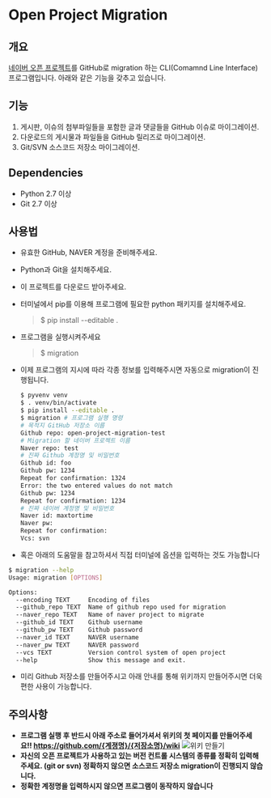 # Open Project Migration
## 개요
[네이버 오픈 프로젝트](http://dev.naver.com/projects)를 GitHub로 migration 하는 CLI(Comamnd Line Interface) 프로그램입니다. 아래와 같은 기능을 갖추고 있습니다. 

## 기능
1. 게시판, 이슈의 첨부파일들을 포함한 글과 댓글들을 GitHub 이슈로 마이그레이션.
2. 다운로드의 게시물과 파일들을 GitHub 릴리즈로 마이그레이션.
3. Git/SVN 소스코드 저장소 마이그레이션.

## Dependencies
* Python 2.7 이상
* Git 2.7 이상

## 사용법
* 유효한 GitHub, NAVER 계정을 준비해주세요.
* Python과 Git을 설치해주세요.
* 이 프로젝트를 다운로드 받아주세요.
* 터미널에서 pip를 이용해 프로그램에 필요한 python 패키지를 설치해주세요.

  > $ pip install --editable .
* 프로그램을 실행시켜주세요

  > $ migration
  
* 이제 프로그램의 지시에 따라 각종 정보를 입력해주시면 자동으로 migration이 진행됩니다.
  ```sh
  $ pyvenv venv
  $ . venv/bin/activate
  $ pip install --editable .
  $ migration # 프로그램 실행 명령
  # 목적지 GitHub 저장소 이름
  Github repo: open-project-migration-test
  # Migration 할 네이버 프로젝트 이름
  Naver repo: test
  # 진짜 Github 계정명 및 비밀번호
  Github id: foo
  Github pw: 1234
  Repeat for confirmation: 1324
  Error: the two entered values do not match
  Github pw: 1234
  Repeat for confirmation: 1234
  # 진짜 네이버 계정명 및 비밀번호
  Naver id: maxtortime
  Naver pw:
  Repeat for confirmation:
  Vcs: svn
  ```
* 혹은 아래의 도움말을 참고하셔서 직접 터미널에 옵션을 입력하는 것도 가능합니다
```sh
$ migration --help
Usage: migration [OPTIONS]

Options:
  --encoding TEXT     Encoding of files
  --github_repo TEXT  Name of github repo used for migration
  --naver_repo TEXT   Name of naver project to migrate
  --github_id TEXT    Github username
  --github_pw TEXT    Github password
  --naver_id TEXT     NAVER username
  --naver_pw TEXT     NAVER password
  --vcs TEXT          Version control system of open project
  --help              Show this message and exit.
```
* 미리 Github 저장소를 만들어주시고 아래 안내를 통해 위키까지 만들어주시면 더욱 편한 사용이 가능합니다.

## 주의사항
* **프로그램 실행 후 반드시 아래 주소로 들어가셔서 위키의 첫 페이지를 만들어주세요!! https://github.com/{계졍명}/{저장소명}/wiki**
![위키 만들기](https://oss.navercorp.com/communication-service/open-project-migration/wiki/위키만들기.png)
* **자신의 오픈 프로젝트가 사용하고 있는 버전 컨트롤 시스템의 종류를 정확히 입력해주세요. (git or svn) 정확하지 않으면 소스코드 저장소 migration이 진행되지 않습니다.**
* **정확한 계정명을 입력하시지 않으면 프로그램이 동작하지 않습니다**
